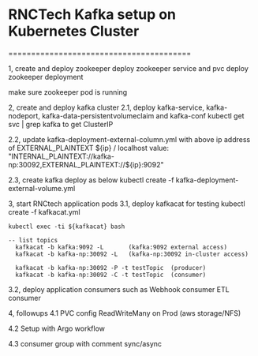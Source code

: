 # RNCTech Kafka setup on Kubernetes Cluster
========================================

1, create and deploy zookeeper
   deploy zookeeper service and pvc
   deploy zookeeper deployment

   make sure zookeeper pod is running


2, create and deploy kafka cluster
 2.1, deploy kafka-service, kafka-nodeport, kafka-data-persistentvolumeclaim and kafka-conf
   kubectl get svc | grep kafka
   to get ClusterIP

 2.2,  update kafka-deployment-external-column.yml with above ip address of EXTERNAL_PLAINTEXT ${ip} / localhost
   value: "INTERNAL_PLAINTEXT://kafka-np:30092,EXTERNAL_PLAINTEXT://${ip}:9092"

 2.3, create kafka deploy as below
   kubectl create -f kafka-deployment-external-volume.yml


3, start RNCtech application pods
 3.1, deploy kafkacat for testing
    kubectl create -f kafkacat.yml

    kubectl exec -ti ${kafkacat} bash

    -- list topics
      kafkacat -b kafka:9092 -L       (kafka:9092 external access)
      kafkacat -b kafka-np:30092 -L   (kafka-np:30092 in-cluster access)

      kafkacat -b kafka-np:30092 -P -t testTopic  (producer)
      kafkacat -b kafka-np:30092 -C -t testTopic  (consumer)

 3.2, deploy application consumers such as
        Webhook consumer
        ETL consumer

4, followups
  4.1 PVC config ReadWriteMany on Prod (aws storage/NFS)
  
  4.2 Setup with Argo workflow
  
  4.3 consumer group with comment sync/async
